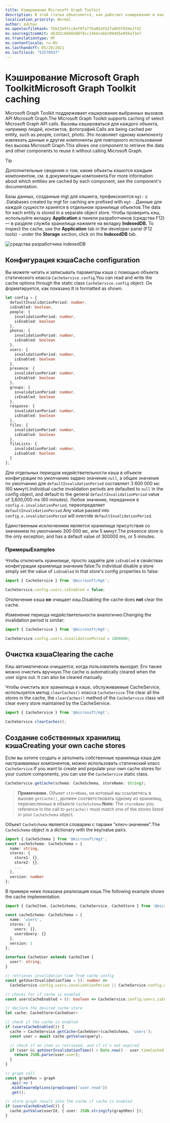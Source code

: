 ```yaml
---
title: Кэширование Microsoft Graph Toolkit
description: В этой статье объясняется, как работает кэширование и как настроить параметры для разработчиков
localization_priority: Normal
author: adchau
ms.openlocfilehash: 7bb13e97cc6ef0fa77ba05afb27a065f934e1f42
ms.sourcegitcommit: db3d2c6db8dd8f8cc14bdcebb2904d5e056a73e7
ms.translationtype: MT
ms.contentlocale: ru-RU
ms.lasthandoff: 05/20/2021
ms.locfileid: "52579937"
---
```

# <a name="microsoft-graph-toolkit-caching"></a><span data-ttu-id="17cce-103">Кэширование Microsoft Graph Toolkit</span><span class="sxs-lookup"><span data-stu-id="17cce-103">Microsoft Graph Toolkit caching</span></span>

<span data-ttu-id="17cce-104">Microsoft Graph Toolkit поддерживает кэширование выбранных вызовов API Microsoft Graph.</span><span class="sxs-lookup"><span data-stu-id="17cce-104">The Microsoft Graph Toolkit supports caching of select Microsoft Graph API calls.</span></span> <span data-ttu-id="17cce-105">Вызовы кэшироваться для каждого объекта, например людей, контактов, фотографий.</span><span class="sxs-lookup"><span data-stu-id="17cce-105">Calls are being cached per entity, such as people, contact, photo.</span></span> <span data-ttu-id="17cce-106">Это позволяет одному компоненту извлекать данные и другие компоненты для повторного использования без вызова Microsoft Graph.</span><span class="sxs-lookup"><span data-stu-id="17cce-106">This allows one component to retrieve the data and other components to reuse it without calling Microsoft Graph.</span></span>

> [!TIP]
> <span data-ttu-id="17cce-107">Дополнительные сведения о том, какие объекты кэшются каждым компонентом, см. в документации компонента.</span><span class="sxs-lookup"><span data-stu-id="17cce-107">For more information about which entities are cached by each component, see the component's documentation.</span></span>

<span data-ttu-id="17cce-108">Базы данных, созданные mgt для кэшинга, префиксизются `mgt-` с .</span><span class="sxs-lookup"><span data-stu-id="17cce-108">Databases created by mgt for caching are prefixed with `mgt-`.</span></span> <span data-ttu-id="17cce-109">Данные для каждой сущности хранятся в отдельном хранилище объектов.</span><span class="sxs-lookup"><span data-stu-id="17cce-109">The data for each entity is stored in a separate object store.</span></span> <span data-ttu-id="17cce-110">Чтобы проверить кэш, используйте вкладку **Application** в панели разработчиков (средства F12) — в разделе служба хранилища нажмите на вкладку **IndexedDB.** </span><span class="sxs-lookup"><span data-stu-id="17cce-110">To inspect the cache, use the **Application** tab in the developer panel (F12 tools) - under the **Storage** section, click on the **IndexedDB** tab.</span></span> 

![средства разработчика indexedDB](../images/indexedDBpanel.png)

## <a name="cache-configuration"></a><span data-ttu-id="17cce-112">Конфигурация кэша</span><span class="sxs-lookup"><span data-stu-id="17cce-112">Cache configuration</span></span>

<span data-ttu-id="17cce-113">Вы можете читать и записывать параметры кэша с помощью объекта статического класса `CacheService.config`.</span><span class="sxs-lookup"><span data-stu-id="17cce-113">You can read and write the cache options through the static class `CacheService.config` object.</span></span> <span data-ttu-id="17cce-114">Он форматируется, как показано.</span><span class="sxs-lookup"><span data-stu-id="17cce-114">It is formatted as shown.</span></span>

```TypeScript
let config = {
  defaultInvalidationPeriod: number,
  isEnabled: boolean,
  people: {
    invalidationPeriod: number,
    isEnabled: boolean
  },
  photos: {
    invalidationPeriod: number,
    isEnabled: boolean
  },
  users: {
    invalidationPeriod: number,
    isEnabled: boolean
  },
  presence: {
    invalidationPeriod: number,
    isEnabled: boolean
  },
  groups: {
    invalidationPeriod: number,
    isEnabled: boolean
  },
  response: {
    invalidationPeriod: number,
    isEnabled: boolean
  },
  files: {
    invalidationPeriod: number,
    isEnabled: boolean
  },
  fileLists: {
    invalidationPeriod: number,
    isEnabled: boolean
  }
};
```

<span data-ttu-id="17cce-115">Для отдельных периодов недействительности кэша в объекте конфигурации по умолчанию задано значение `null`, а общее значение по умолчанию для `defaultInvalidationPeriod` составляет 3 600 000 мс (60 минут).</span><span class="sxs-lookup"><span data-stu-id="17cce-115">Individual cache invalidation periods are defaulted to `null` in the config object, and default to the general `defaultInvalidationPeriod` value of 3,600,000 ms (60 minutes).</span></span> <span data-ttu-id="17cce-116">Любое значение, переданное в `config.x.invalidationPeriod`, переопределяет `defaultInvalidationPeriod`.</span><span class="sxs-lookup"><span data-stu-id="17cce-116">Any value passed into `config.x.invalidationPeriod` will override `defaultInvalidationPeriod`.</span></span>

<span data-ttu-id="17cce-117">Единственным исключением является хранилище присутствия со значением по умолчанию 300 000 мс, или 5 минут.</span><span class="sxs-lookup"><span data-stu-id="17cce-117">The presence store is the only exception, and has a default value of 300000 ms, or 5 minutes.</span></span>

### <a name="examples"></a><span data-ttu-id="17cce-118">Примеры</span><span class="sxs-lookup"><span data-stu-id="17cce-118">Examples</span></span>

<span data-ttu-id="17cce-119">Чтобы отключить хранилище, просто задайте для `isEnabled` в свойствах конфигурации хранилища значение false:</span><span class="sxs-lookup"><span data-stu-id="17cce-119">To individual disable a store simply set the value of `isEnabled` in that store's config properties to false:</span></span>
```JavaScript
import { CacheService } from '@microsoft/mgt';

CacheService.config.users.isEnabled = false;
```
<span data-ttu-id="17cce-120">Отключение кэша **не** очищает кэш.</span><span class="sxs-lookup"><span data-stu-id="17cce-120">Disabling the cache does **not** clear the cache.</span></span>

<span data-ttu-id="17cce-121">Изменение периода недействительности аналогично:</span><span class="sxs-lookup"><span data-stu-id="17cce-121">Changing the invalidation period is similar:</span></span>

```JavaScript
import { CacheService } from '@microsoft/mgt';

CacheService.config.users.invalidationPeriod = 1800000;
```

## <a name="clearing-the-cache"></a><span data-ttu-id="17cce-122">Очистка кэша</span><span class="sxs-lookup"><span data-stu-id="17cce-122">Clearing the cache</span></span>

<span data-ttu-id="17cce-123">Кэш автоматически очищается, когда пользователь выходит. Его также можно очистить вручную.</span><span class="sxs-lookup"><span data-stu-id="17cce-123">The cache is automatically cleared when the user signs out. It can also be cleared manually.</span></span>

<span data-ttu-id="17cce-124">Чтобы очистить все хранилища в кэше, обслуживаемые CacheService, используется метод `clearCaches()` класса `CacheService`.</span><span class="sxs-lookup"><span data-stu-id="17cce-124">The clear all the stores in the cache, the `clearCaches()` method of the `CacheService` class will clear every store maintained by the CacheService.</span></span>

```JavaScript
import { CacheService } from '@microsoft/mgt';

CacheService.clearCaches();
```

## <a name="creating-your-own-cache-stores"></a><span data-ttu-id="17cce-125">Создание собственных хранилищ кэша</span><span class="sxs-lookup"><span data-stu-id="17cce-125">Creating your own cache stores</span></span>

<span data-ttu-id="17cce-126">Если вы хотите создать и заполнить собственные хранилища кэша для настраиваемых компонентов, можно использовать статический класс `CacheService`.</span><span class="sxs-lookup"><span data-stu-id="17cce-126">If you want to create and populate your own cache stores for your custom components, you can use the `CacheService` static class.</span></span>

```JavaScript
CacheService.getCache(schema: CacheSchema, storeName: String);
```
> <span data-ttu-id="17cce-127">**Примечание.** Объект `storeName`, на который вы ссылаетесь в вызове `getCache()`, должен соответствовать одному из хранилищ, перечисленных в объекте `CacheSchema`.</span><span class="sxs-lookup"><span data-stu-id="17cce-127">**Note:** The `storeName` you reference in the call to `getCache()` must match one of the stores listed in your `CacheSchema` object.</span></span>

<span data-ttu-id="17cce-128">Объект `CacheSchema` является словарем с парами "ключ-значение".</span><span class="sxs-lookup"><span data-stu-id="17cce-128">The `CacheSchema` object is a dictionary with the key/value pairs.</span></span>

```TypeScript
import { CacheSchema } from '@microsoft/mgt';
const cacheSchema: CacheSchema = {
  name: string,
  stores: {
    store1: {},
    store2: {},
    ...
  },
  version: number
};
```

<span data-ttu-id="17cce-129">В примере ниже показана реализация кэша.</span><span class="sxs-lookup"><span data-stu-id="17cce-129">The following example shows the cache implementation.</span></span>

```TypeScript
import { CacheItem, CacheSchema, CacheService, CacheStore } from '@microsoft/mgt';

const cacheSchema: CacheSchema = {
  name: 'users',
  stores: {
    users: {},
    usersQuery: {}
  },
  version: 1
};

interface CacheUser extends CacheItem {
  user?: string;
}

// retrieves invalidation time from cache config
const getUserInvalidationTime = (): number =>
  CacheService.config.users.invalidationPeriod || CacheService.config.defaultInvalidationPeriod;

// checks for if cache is enabled
const usersCacheEnabled = (): boolean => CacheService.config.users.isEnabled && CacheService.config.isEnabled;

// declare the desired cache store
let cache: CacheStore<CacheUser>

// check if the cache is enabled
if (usersCacheEnabled()) {
  cache = CacheService.getCache<CacheUser>(cacheSchema, 'users');
  const user = await cache.getValue(query);

  // check if an item is retrieved, and if it's not expired
  if (user && getUserInvalidationTime() > Date.now() - user.timeCached) {
    return JSON.parse(user.user);
  }
}

// graph call
const graphRes = graph
  .api('me')
  .middlewareOptions(prepScopes('user.read'))
  .get();

// store graph result into the cache if cache is enabled
if (usersCacheEnabled()) {
  cache.putValue(userId, { user: JSON.stringify(graphRes) });
}
```
